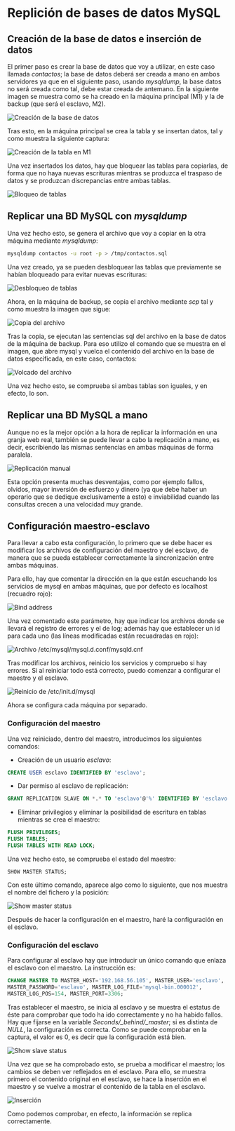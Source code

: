 # Replición de bases de datos MySQL

## Creación de la base de datos e inserción de datos

El primer paso es crear la base de datos que voy a utilizar, en este caso llamada
*contactos*; la base de datos deberá ser creada a mano en ambos servidores ya
que en el siguiente paso, usando *mysqldump*, la base datos no será creada como tal,
debe estar creada de antemano. En la siguiente imagen se muestra como se ha creado
en la máquina principal (M1) y la de backup (que será el esclavo, M2).

![Creación de la base de datos](img/2.png)

Tras esto, en la máquina principal se crea la tabla y se insertan datos, tal y
como muestra la siguiente captura:

![Creación de la tabla en M1](img/3.png)

Una vez insertados los datos, hay que bloquear las tablas para copiarlas, de forma
que no haya nuevas escrituras mientras se produzca el traspaso de datos y se produzcan
discrepancias entre ambas tablas.

![Bloqueo de tablas](img/4.png)

## Replicar una BD MySQL con *mysqldump*

Una vez hecho esto, se genera el archivo que voy a copiar en la otra máquina mediante
*mysqldump*:

```sh
mysqldump contactos -u root -p > /tmp/contactos.sql
```

Una vez creado, ya se pueden desbloquear las tablas que previamente se habían bloqueado
para evitar nuevas escrituras:


![Desbloqueo de tablas](img/6.png)

Ahora, en la máquina de backup, se copia el archivo mediante *scp* tal y como 
muestra la imagen que sigue:

![Copia del archivo](img/7.png)

Tras la copia, se ejecutan las sentencias sql del archivo en la base de datos de
la máquina de backup. Para eso utilizo el comando que se muestra en el imagen, que
abre mysql y vuelca el contenido del archivo en la base de datos especificada, en
este caso, contactos:

![Volcado del archivo](img/8.png)

Una vez hecho esto, se comprueba si ambas tablas son iguales, y en efecto, lo son.

## Replicar una BD MySQL a mano

Aunque no es la mejor opción a la hora de replicar la información en una granja web
real, también se puede llevar a cabo la replicación a mano, es decir, escribiendo
las mismas sentencias en ambas máquinas de forma paralela.

![Replicación manual](img/11.png)

Esta opción presenta muchas desventajas, como por ejemplo fallos, olvidos, mayor
inversión de esfuerzo y dinero (ya que debe haber un operario que se dedique 
exclusivamente a esto) e inviabilidad cuando las consultas crecen a una velocidad 
muy grande.

## Configuración maestro-esclavo

Para llevar a cabo esta configuración, lo primero que se debe hacer es modificar
los archivos de configuración del maestro y del esclavo, de manera que se pueda
establecer correctamente la sincronización entre ambas máquinas.

Para ello, hay que comentar la dirección en la que están escuchando los servicios
de mysql en ambas máquinas, que por defecto es localhost (recuadro rojo):

![Bind address](img/13.png)

Una vez comentado este parámetro, hay que indicar los archivos donde se llevará
el registro de errores y el de log; además hay que establecer un id para cada
uno (las líneas modificadas están recuadradas en rojo):

![Archivo /etc/mysql/mysql.d.conf/mysqld.cnf](img/14.png)

Tras modificar los archivos, reinicio los servicios y compruebo si hay errores.
Si al reiniciar todo está correcto, puedo comenzar a configurar el maestro y el
esclavo.

![Reinicio de /etc/init.d/mysql](img/15.png)

Ahora se configura cada máquina por separado.

### Configuración del maestro

Una vez reiniciado, dentro del maestro, introducimos los siguientes comandos:

+ Creación de un usuario *esclavo*:
~~~~sql
CREATE USER esclavo IDENTIFIED BY 'esclavo';
~~~~

+ Dar permiso al esclavo de replicación:
~~~~sql
GRANT REPLICATION SLAVE ON *.* TO 'esclavo'@'%' IDENTIFIED BY 'esclavo';
~~~~

+ Eliminar privilegios y eliminar la posibilidad de escritura en tablas mientras
se crea el maestro:

~~~~sql
FLUSH PRIVILEGES;
FLUSH TABLES;
FLUSH TABLES WITH READ LOCK;
~~~~

Una vez hecho esto, se comprueba el estado del maestro:

~~~~slq
SHOW MASTER STATUS;
~~~~

Con este último comando, aparece algo como lo siguiente, que nos muestra
el nombre del fichero y la posición:

![Show master status](img/20.png)

Después de hacer la configuración en el maestro, haré la configuración en el 
esclavo.

### Configuración del esclavo

Para configurar al esclavo hay que introducir un único comando que enlaza el
esclavo con el maestro. La instrucción es:

~~~~sql
CHANGE MASTER TO MASTER_HOST='192.168.56.105', MASTER_USER='esclavo',
MASTER_PASSWORD='esclavo', MASTER_LOG_FILE='mysql-bin.000012',
MASTER_LOG_POS=154, MASTER_PORT=3306;
~~~~

Tras establecer el maestro, se inicia al esclavo y se muestra el estatus de éste
para comprobar que todo ha ido correctamente y no ha habido fallos. Hay que fijarse
en la variable *Seconds/_behind/_master*; si es distinta de *NULL*, la configuración
es correcta. Como se puede comprobar en la captura, el valor es 0, es decir que
la configuración está bien.

![Show slave status](img/19.png)

Una vez que se ha comprobado esto, se prueba a modificar el maestro; los cambios
se deben ver reflejados en el esclavo. Para ello, se muestra primero el contenido
original en el esclavo, se hace la inserción en el maestro y se vuelve a mostrar
el contenido de la tabla en el esclavo.

![Inserción](img/16.png)

Como podemos comprobar, en efecto, la información se replica correctamente.








